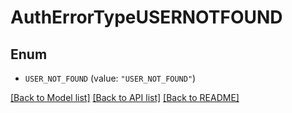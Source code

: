 # AuthErrorTypeUSERNOTFOUND

## Enum


* `USER_NOT_FOUND` (value: `"USER_NOT_FOUND"`)


[[Back to Model list]](../README.md#documentation-for-models) [[Back to API list]](../README.md#documentation-for-api-endpoints) [[Back to README]](../README.md)


